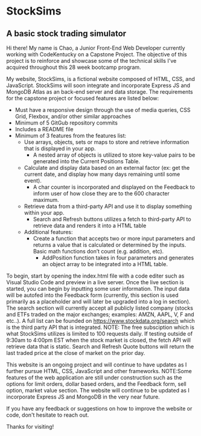 # StockSims
## A basic stock trading simulator 
Hi there! My name is Chao, a Junior Front-End Web Developer currently working with CodeKentucky on a Capstone Project. The objective of this project is to reinforce and showcase some of the technical skills I've acquired throughout this 28 week bootcamp program. 

My website, StockSims, is a fictional website composed of HTML, CSS, and JavaScript. StockSims will soon integrate and incorporate Express JS and MongoDB Atlas as an back-end server and data storage. The requirements for the capstone project or focused features are listed below:

- Must have a responsive design through the use of media queries, CSS Grid, Flexbox, and/or other similar approaches
- Minimum of 5 GitGub repository commits
- Includes a README file
- Minimum of 3 features from the features list:
  - Use arrays, objects, sets or maps to store and retrieve information that is displayed in your app.
    - A nested array of objects is utilized to store key-value pairs to be generated into the Current Positions Table.
  - Calculate and display data based on an external factor (ex: get the current date, and display how many days remaining until some event).
    - A char counter is incorporated  and displayed on the Feedback to inform user of how close they are to the 600 character maximum. 
  - Retrieve data from a third-party API and use it to display something within your app.
    - Search and Refresh buttons utilizes a fetch to third-party API to retrieve data and renders it into a HTML table
  - Additional features:
    - Create a function that accepts two or more input parameters and returns a value that is calculated or determined by the inputs.  Basic math functions don’t count (e.g. addition, etc).
        - AddPosition function takes in four parameters and generates an object array to be integrated into a HTML table.

To begin, start by opening the index.html file with a code editer such as Visual Studio Code and preview in a live server. Once the live section is started, you can begin by inputting some user information. The input data will be autofed into the Feedback form (currently, this section is used primarily as a placeholder and will later be upgraded into a log in section). The search section will currently accept all publicly listed company (stocks and ETFs traded on the major exchanges; examples: AMZN, AAPL, V, F and etc..). A full list can be founded on https://www.stockdata.org/search which is the third party API that is integrated. NOTE: The free subsciption which is what StockSims utilizes is limited to 100 requests daily. If testing outside of 9:30am to 4:00pm EST when the stock market is closed, the fetch API will retrieve data that is static. Search and Refresh Quote buttons will return the last traded price at the close of market on the prior day.     

This website is an ongoing project and will continue to have updates as I further pursue HTML, CSS, JavaScript and other frameworks. NOTE:Some features of the web application are still under construction such as the options for limit orders, dollar based orders, and the Feedback form, sell option, market value section. The website will continue to be updated as I incorporate Express JS and MongoDB in the very near future. 

If you have any feedback or suggestions on how to improve the website or code, don't hesitate to reach out.

Thanks for visiting!
